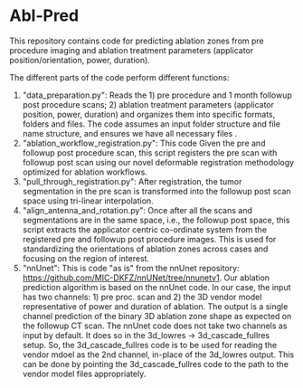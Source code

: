 # Abl-Pred

This repository contains code for predicting ablation zones from pre procedure imaging and ablation treatment parameters (applicator position/orientation, power, duration).

The different parts of the code perform different functions:
1. "data_preparation.py": Reads the 1) pre procedure and 1 month followup post procedure scans; 2) ablation treatment parameters (applicator position, power, duration) and organizes them into specific formats, folders and files. The code assumes an input folder structure and file name structure, and ensures we have all necessary files .
2. "ablation_workflow_registration.py": This code Given the pre and followup post procedure scan, this script registers the pre scan with followup post scan using our novel deformable registration methodology optimized for ablation workflows. 
3. "pull_through_registration.py": After registration, the tumor segmentation in the pre scan is transformed into the followup post scan space using tri-linear interpolation.
4. "align_antenna_and_rotation.py": Once after all the scans and segmentations are in the same space, i.e., the followup post space, this script extracts the applicator centric co-ordinate system from the registered pre and followup post procedure images. This is used for standardizing the orientations of ablation zones across cases and focusing on the region of interest.
5. "nnUnet": This is code "as is" from the nnUnet repository: https://github.com/MIC-DKFZ/nnUNet/tree/nnunetv1. Our ablation prediction algorithm is based on the nnUnet code. In our case, the input has two channels: 1) pre proc. scan and 2) the 3D vendor model representative of power and duration of ablation. The output is a single channel prediction of the binary 3D ablation zone shape as expected on the followup CT scan. The nnUnet code does not take two channels as input by default. It does so in the 3d_lowres → 3d_cascade_fullres setup. So, the 3d_cascade_fullres code is to be used for reading the vendor mdoel as the 2nd channel, in-place of the 3d_lowres output. This can be done by pointing the 3d_cascade_fullres code to the path to the vendor model files appropriately.
